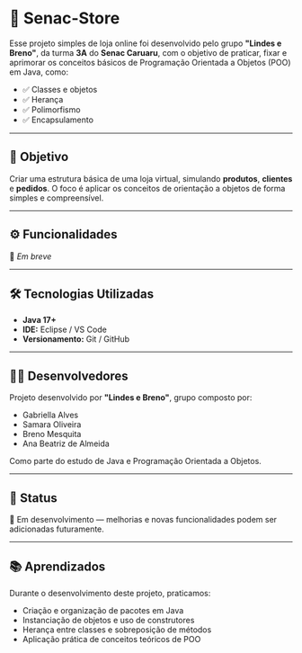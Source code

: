 # 🛒 Senac-Store

Esse projeto simples de loja online foi desenvolvido pelo grupo **"Lindes e Breno"**, da turma **3A** do **Senac Caruaru**, com o objetivo de praticar, fixar e aprimorar os conceitos básicos de Programação Orientada a Objetos (POO) em Java, como:

- ✅ Classes e objetos  
- ✅ Herança  
- ✅ Polimorfismo  
- ✅ Encapsulamento  

---

## 🎯 Objetivo

Criar uma estrutura básica de uma loja virtual, simulando **produtos**, **clientes** e **pedidos**. O foco é aplicar os conceitos de orientação a objetos de forma simples e compreensível.

---

## ⚙️ Funcionalidades

🔧 *Em breve*

---

## 🛠️ Tecnologias Utilizadas

- **Java 17+**
- **IDE:** Eclipse / VS Code  
- **Versionamento:** Git / GitHub

---

## 👩‍💻 Desenvolvedores

Projeto desenvolvido por **"Lindes e Breno"**, grupo composto por:

- Gabriella Alves  
- Samara Oliveira  
- Breno Mesquita  
- Ana Beatriz de Almeida  

Como parte do estudo de Java e Programação Orientada a Objetos.

---

## 🚧 Status

📌 Em desenvolvimento — melhorias e novas funcionalidades podem ser adicionadas futuramente.

---

## 📚 Aprendizados

Durante o desenvolvimento deste projeto, praticamos:

- Criação e organização de pacotes em Java  
- Instanciação de objetos e uso de construtores  
- Herança entre classes e sobreposição de métodos  
- Aplicação prática de conceitos teóricos de POO  
